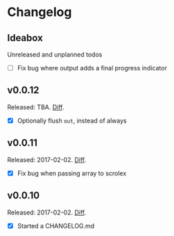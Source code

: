 # Changelog

## Ideabox

Unreleased and unplanned todos

- [ ] Fix bug where output adds a final progress indicator

## v0.0.12

Released: TBA.
[Diff](https://github.com/kvz/scrolex/compare/v0.0.11...master).

- [x] Optionally flush `out`, instead of always

## v0.0.11

Released: 2017-02-02.
[Diff](https://github.com/kvz/scrolex/compare/v0.0.10...v0.0.11).

- [x] Fix bug when passing array to scrolex

## v0.0.10

Released: 2017-02-02.
[Diff](https://github.com/kvz/scrolex/compare/431c258605b96acbf1a1779d40bf2e0bfb944bd5...v0.0.10).

- [x] Started a CHANGELOG.md
